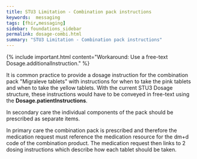 ```yaml
---
title: STU3 Limitation - Combination pack instructions
keywords:  messaging
tags: [fhir,messaging]
sidebar: foundations_sidebar
permalink: dosage-combi.html
summary: "STU3 Limitation - Combination pack instructions"
---
```



{% include important.html content="Workaround: Use a free-text Dosage.additionalInstruction." %}

It is common practice to provide a dosage instruction for the combination pack "Migraleve tablets" with instructions for when to take the pink tablets and when to take the yellow tablets. With the current STU3 Dosage structure, these instructions would have to be conveyed in free-text using the **Dosage.patientInstructions**.

In secondary care the individual components of the pack should be prescribed as separate items.

In primary care the combination pack is prescribed and therefore the medication request must reference the medication resource for the dm+d code of the combination product. The medication request then links to 2 dosing instructions which describe how each tablet should be taken.

<script src="https://gist.github.com/IOPS-DEV/96e660b150dcac3e70c56653425a11de.js"></script>